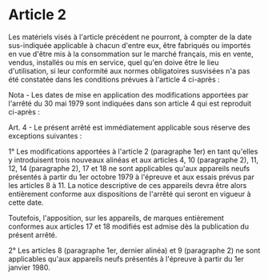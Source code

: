 # Article 2

Les matériels visés à l'article précédent ne pourront, à compter de la date sus-indiquée applicable à chacun d'entre eux, être fabriqués ou importés en vue d'être mis à la consommation sur le marché français, mis en vente, vendus, installés ou mis en service, quel qu'en doive être le lieu d'utilisation, si leur conformité aux normes obligatoires susvisées n'a pas été constatée dans les conditions prévues à l'article 4 ci-après :

Nota - Les dates de mise en application des modifications apportées par l'arrêté du 30 mai 1979 sont indiquées dans son article 4 qui est reproduit ci-après :

Art. 4 - Le présent arrêté est immédiatement applicable sous réserve des exceptions suivantes :

1° Les modifications apportées à l'article 2 (paragraphe 1er) en tant qu'elles y introduisent trois nouveaux alinéas et aux articles 4, 10 (paragraphe 2), 11, 12, 14 (paragraphe 2), 17 et 18 ne sont applicables qu'aux appareils neufs présentés à partir du 1er octobre 1979 à l'épreuve et aux essais prévus par les articles 8 à 11. La notice descriptive de ces appareils devra être alors entièrement conforme aux dispositions de l'arrêté qui seront en vigueur à cette date.

Toutefois, l'apposition, sur les appareils, de marques entièrement conformes aux articles 17 et 18 modifiés est admise dès la publication du présent arrêté.

2° Les articles 8 (paragraphe 1er, dernier alinéa) et 9 (paragraphe 2) ne sont applicables qu'aux appareils neufs présentés à l'épreuve à partir du 1er janvier 1980.
